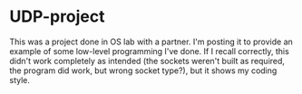 # UDP-project
This was a project done in OS lab with a partner. I'm posting it to provide an example of some low-level programming I've done. If I recall correctly, this didn't work completely as intended (the sockets weren't built as required, the program did work, but wrong socket type?), but it shows my coding style.
